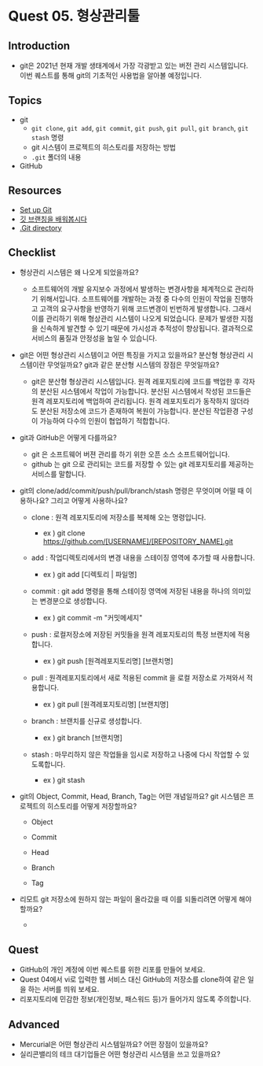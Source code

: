 # Quest 05. 형상관리툴

## Introduction
* git은 2021년 현재 개발 생태계에서 가장 각광받고 있는 버전 관리 시스템입니다. 이번 퀘스트를 통해 git의 기초적인 사용법을 알아볼 예정입니다.

## Topics
* git
  * `git clone`, `git add`, `git commit`, `git push`, `git pull`, `git branch`, `git stash` 명령
  * git 시스템이 프로젝트의 히스토리를 저장하는 방법
  * `.git` 폴더의 내용
* GitHub

## Resources
* [Set up Git](https://try.github.io)
* [깃 브랜칭을 배워봅시다](https://learngitbranching.js.org/?locale=ko)
* [.Git directory](https://githowto.com/git_internals_git_directory)

## Checklist
* 형상관리 시스템은 왜 나오게 되었을까요?
  * 소프트웨어의 개발 유지보수 과정에서 발생하는 변경사항을 체계적으로 관리하기 위해서입니다.
소프트웨어를 개발하는 과정 중 다수의 인원이 작업을 진행하고
고객의 요구사항을 반영하기 위해 코드변경이 빈번하게 발생합니다.
그래서 이를 관리하기 위해 형상관리 시스템이 나오게 되었습니다.
문제가 발생한 지점을 신속하게 발견할 수 있기 때문에 가시성과 추적성이 향상됩니다.
결과적으로 서비스의 품질과 안정성을 높일 수 있습니다.

* git은 어떤 형상관리 시스템이고 어떤 특징을 가지고 있을까요? 분산형 형상관리 시스템이란 무엇일까요? git과 같은 분산형 시스템의 장점은 무엇일까요?
  
  * git은 분산형 형상관리 시스템입니다. 
원격 레포지토리에 코드를 백업한 후 각자의 분산된 시스템에서 작업이 가능합니다.
분산된 시스템에서 작성된 코드들은 원격 레포지토리에 백업하여 관리됩니다.
원격 레포지토리가 동작하지 않더라도 분산된 저장소에 코드가 존재하여 복원이 가능합니다.
분산된 작업환경 구성이 가능하여 다수의 인원이 협업하기 적합합니다.

* git과 GitHub은 어떻게 다를까요?

  * git 은 소프트웨어 버젼 관리를 하기 위한 오픈 소스 소프트웨어입니다.
  * github 는 git 으로 관리되는 코드를 저장할 수 있는 git 레포지토리를 제공하는 서비스를 말합니다.
  
* git의 clone/add/commit/push/pull/branch/stash 명령은 무엇이며 어떨 때 이용하나요? 그리고 어떻게 사용하나요?

  * clone : 원격 레포지토리에 저장소를 복제해 오는 명령입니다.
    * ex ) git clone https://github.com/[USERNAME]/[REPOSITORY_NAME].git
    
  * add : 작업디렉토리에서의 변경 내용을 스테이징 영역에 추가할 때 사용합니다.
    * ex ) git add [디렉토리 | 파일명]
    
  * commit : git add 명령을 통해 스테이징 영역에 저장된 내용을 하나의 의미있는 변경분으로 생성합니다.
    * ex ) git commit -m "커밋메세지"
    
  * push : 로컬저장소에 저장된 커밋들을 원격 레포지토리의 특정 브랜치에 적용합니다.
    * ex ) git push [원격레포지토리명] [브랜치명]
    
  * pull : 원격레포지토리에서 새로 적용된 commit 을 로컬 저장소로 가져와서 적용합니다.
    * ex ) git pull [원격레포지토리명] [브랜치명]
    
  * branch : 브랜치를 신규로 생성합니다.
    * ex ) git branch [브랜치명]
    
  * stash : 마무리하지 않은 작업들을 임시로 저장하고 나중에 다시 작업할 수 있도록합니다.
    * ex ) git stash
    
* git의 Object, Commit, Head, Branch, Tag는 어떤 개념일까요? git 시스템은 프로젝트의 히스토리를 어떻게 저장할까요?

  * Object
  
  * Commit
  
  * Head
  
  * Branch
  
  * Tag
  
  
* 리모트 git 저장소에 원하지 않는 파일이 올라갔을 때 이를 되돌리려면 어떻게 해야 할까요?

  *
  
## Quest
* GitHub의 개인 계정에 이번 퀘스트를 위한 리포를 만들어 보세요.
* Quest 04에서 vi로 입력한 웹 서비스 대신 GitHub의 저장소를 clone하여 같은 일을 하는 서버를 띄워 보세요.
* 리포지토리에 민감한 정보(개인정보, 패스워드 등)가 들어가지 않도록 주의합니다.

## Advanced
* Mercurial은 어떤 형상관리 시스템일까요? 어떤 장점이 있을까요?
* 실리콘밸리의 테크 대기업들은 어떤 형상관리 시스템을 쓰고 있을까요?
